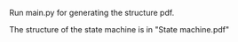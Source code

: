 Run main.py for generating the structure pdf.

The structure of the state machine is in "State machine.pdf"
